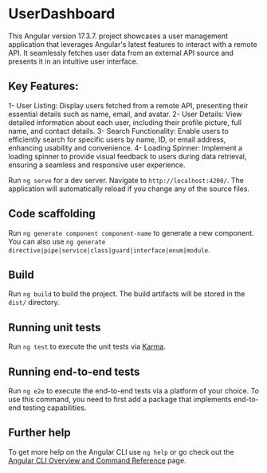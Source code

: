 # UserDashboard
This Angular version 17.3.7. project showcases a user management application that leverages Angular's latest features to interact with a remote API. It seamlessly fetches user data from an external API source and presents it in an intuitive user interface.

## Key Features:

1- User Listing: Display users fetched from a remote API, presenting their essential details such as name, email, and avatar.
2- User Details: View detailed information about each user, including their profile picture, full name, and contact details.
3- Search Functionality: Enable users to efficiently search for specific users by name, ID, or email address, enhancing usability and convenience.
4- Loading Spinner: Implement a loading spinner to provide visual feedback to users during data retrieval, ensuring a seamless and responsive user experience.

Run `ng serve` for a dev server. Navigate to `http://localhost:4200/`. The application will automatically reload if you change any of the source files.

## Code scaffolding
Run `ng generate component component-name` to generate a new component. You can also use `ng generate directive|pipe|service|class|guard|interface|enum|module`.

## Build
Run `ng build` to build the project. The build artifacts will be stored in the `dist/` directory.

## Running unit tests
Run `ng test` to execute the unit tests via [Karma](https://karma-runner.github.io).

## Running end-to-end tests
Run `ng e2e` to execute the end-to-end tests via a platform of your choice. To use this command, you need to first add a package that implements end-to-end testing capabilities.

## Further help
To get more help on the Angular CLI use `ng help` or go check out the [Angular CLI Overview and Command Reference](https://angular.io/cli) page.
